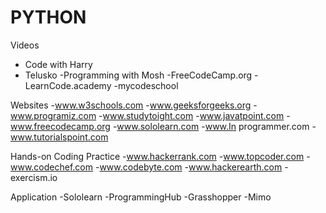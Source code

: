 # PYTHON

Videos 
- Code with Harry
- Telusko
-Programming with Mosh
-FreeCodeCamp.org
-LearnCode.academy
-mycodeschool

Websites
-www.w3schools.com
-www.geeksforgeeks.org
-www.programiz.com
-www.studytoight.com
-www.javatpoint.com
-www.freecodecamp.org
-www.sololearn.com
-www.In programmer.com
-www.tutorialspoint.com

Hands-on Coding Practice
-www.hackerrank.com
-www.topcoder.com
-www.codechef.com
-www.codebyte.com
-www.hackerearth.com
-exercism.io

Application
-Sololearn
-ProgrammingHub
-Grasshopper
-Mimo
